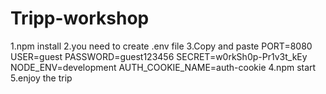 # Tripp-workshop
1.npm install
2.you need to create .env file
3.Copy and paste 
PORT=8080
USER=guest
PASSWORD=guest123456
SECRET=w0rkSh0p-Pr1v3t_kEy
NODE_ENV=development
AUTH_COOKIE_NAME=auth-cookie
4.npm start
5.enjoy the trip
